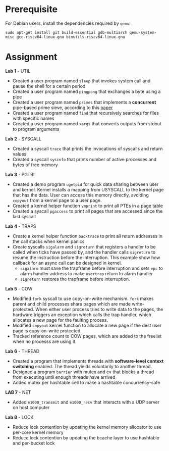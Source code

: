 # Prerequisite

For Debian users, install the dependencies required by `qemu`:
```
sudo apt-get install git build-essential gdb-multiarch qemu-system-misc gcc-riscv64-linux-gnu binutils-riscv64-linux-gnu
```

# Assignment

**Lab 1** - UTIL
- Created a user program named `sleep` that invokes system call and pause the shell for a certain period
- Created a user program named `pingpong` that exchanges a byte using a pipe
- Created a user program named `primes` that implements a **concurrent** pipe-based prime sieve, according to this [paper](https://swtch.com/~rsc/thread/#1)
- Created a user program named `find` that recursively searches for files with specific names
- Created a user program named `xargs` that converts outputs from stdout to program arguments

**Lab 2** - SYSCALL
- Created a syscall `trace` that prints the invocations of syscalls and return values
- Created a syscall `sysinfo` that prints number of active processes and bytes of free memory

**Lab 3** - PGTBL
- Created a demo program `ugetpid` for quick data sharing between user and kernel. Kernel installs a mapping from USYSCALL to the kernel page that has the data. User can access this memory directly, avoiding `copyout` from a kernel page to a user page.
- Created a kernel helper function `vmprint` to print all PTEs in a page table
- Created a syscall `pgaccess` to print all pages that are accessed since the last syscall

**Lab 4** - TRAPS
- Create a kernel helper function `backtrace` to print all return addresses in the call stacks when kernel panics
- Create syscalls `sigalarm` and `sigreturn` that registers a handler to be called when ticks have passed by, and the handler calls `sigreturn` to resume the instruction before the interruption. This example show how callback for an async call can be designed in kernel.
    - `sigalarm` must save the trapframe before interruption and sets `epc` to alarm handler address to make `usertrap` return to alarm handler
    - `sigreturn` restores the trapframe before interruption.

**Lab 5** - COW
- Modified `fork` syscall to use copy-on-write mechanism. `fork` makes parent and child processes share pages which are made write-protected. When either user process tries to write data to the pages, the hardware triggers an exception which calls the trap handler, which allocates a new page for the faulting process.
- Modified `copyout` kernel function to allocate a new page if the dest user page is copy-on-write protected.
- Tracked reference count to COW pages, which are added to the freelist when no processs are using it.

**Lab 6** - THREAD
- Created a program that implements threads with **software-level context switching** enabled. The thread yields voluntarily to another thread.
- Designed a program `barrier` with mutex and cv that blocks a thread from executing until enough threads have arrived
- Added mutex per hashtable cell to make a hashtable concurrency-safe

**LAB 7** - NET
- Added `e1000_transmit` and `e1000_recv` that interacts with a UDP server on host computer

**Lab 8** - LOCK
- Reduce lock contention by updating the kernel memory allocator to use per-core kernel memory
- Reduce lock contention by updating the bcache layer to use hashtable and per-bucket lock